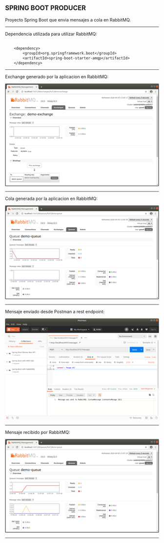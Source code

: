 SPRING BOOT PRODUCER
----------------------------------------------------------------------------------------------------

Proyecto Spring Boot que envia mensajes a cola en RabbitMQ.

----------------------------------------------------------------------------------------------------

Dependencia utilizada para utilizar RabbitMQ:

```

	<dependency>
		<groupId>org.springframework.boot</groupId>
		<artifactId>spring-boot-starter-amqp</artifactId>
	</dependency>

```

----------------------------------------------------------------------------------------------------


Exchange generado por la aplicacion en RabbitMQ:

![Screenshot Exchange](screenshots/demo-exchange.png)

---------------------------------------------------------------------------

Cola generada por la aplicacion en RabbitMQ:

![Screenshot Queue](screenshots/demo-queue.png)

---------------------------------------------------------------------------

Mensaje enviado desde Postman a rest endpoint:

![Screenshot MessageSent](screenshots/message-sent.png)

---------------------------------------------------------------------------

Mensaje recibido por RabbitMQ:

![Screenshot MessageReceived](screenshots/message-received-by-queue.png)

---------------------------------------------------------------------------